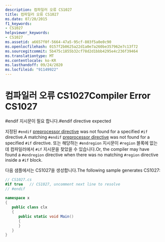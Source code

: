 ```yaml
---
description: 컴파일러 오류 CS1027
title: 컴파일러 오류 CS1027
ms.date: 07/20/2015
f1_keywords:
- CS1027
helpviewer_keywords:
- CS1027
ms.assetid: a6657f0f-5664-47a5-95cf-803f5a0e0c90
ms.openlocfilehash: 0157f2b0625a22d1a0e7a260be357962e7c13f72
ms.sourcegitcommit: 5b475c1855b32cf78d2d1bbb4295e4c236f39464
ms.translationtype: MT
ms.contentlocale: ko-KR
ms.lasthandoff: 09/24/2020
ms.locfileid: "91149922"
---
```

# <a name="compiler-error-cs1027"></a><span data-ttu-id="ed0fc-103">컴파일러 오류 CS1027</span><span class="sxs-lookup"><span data-stu-id="ed0fc-103">Compiler Error CS1027</span></span>

<span data-ttu-id="ed0fc-104">\#endif 지시문이 필요 합니다.</span><span class="sxs-lookup"><span data-stu-id="ed0fc-104">\#endif directive expected</span></span>  
  
 <span data-ttu-id="ed0fc-105">지정된 `#endif` [preprocessor directive](../language-reference/preprocessor-directives/index.md) was not found for a specified `#if` directive.</span><span class="sxs-lookup"><span data-stu-id="ed0fc-105">A matching `#endif` [preprocessor directive](../language-reference/preprocessor-directives/index.md) was not found for a specified `#if` directive.</span></span> <span data-ttu-id="ed0fc-106">또는 해당하는 `#endregion` 지시문이 `#region` 블록에 없는데 컴파일러에서 `#if` 지시문을 찾았을 수 있습니다.</span><span class="sxs-lookup"><span data-stu-id="ed0fc-106">Or, the compiler may have found a `#endregion` directive when there was no matching `#region` directive inside a `#if` block.</span></span>  
  
 <span data-ttu-id="ed0fc-107">다음 샘플에서는 CS1027을 생성합니다.</span><span class="sxs-lookup"><span data-stu-id="ed0fc-107">The following sample generates CS1027:</span></span>  
  
```csharp  
// CS1027.cs  
#if true   // CS1027, uncomment next line to resolve  
// #endif  
  
namespace x  
{  
   public class clx  
   {  
      public static void Main()  
      {  
      }  
   }  
}  
```
